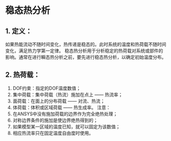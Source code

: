 # 稳态热分析
## 1. 定义：
如果热能流动不随时间变化，热传递是稳态的。此时系统的温度和热荷载不随时间变化，满足热力学第一定律。
稳态热分析用于分析稳定的热荷载对系统或部件的影响。通常在进行瞬态热分析之前，要先进行稳态热分析，以确定初始温度分布。
## 2. 热荷载：
1. DOF约束：指定的DOF温度数值；
2. 集中荷载：集中荷载（热流）施加在点上 —— 热流率；
3. 面荷载：在面上的分布荷载 —— 对流、热流；
4. 体荷载：体积或区域荷载 —— 热生成率。
注意：
1. 在ANSYS中没有施加荷载的边界作为完全绝热处理；
2. 对称边界条件的施加是使边界绝热得到的；
3. 如果模型某一区域的温度已知，就可以固定为该数值；
4. 相应热流率只在固定温度自由度时使用。
